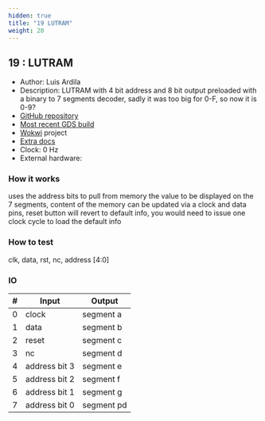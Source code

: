 ```yaml
---
hidden: true
title: "19 LUTRAM"
weight: 20
---
```


## 19 : LUTRAM

* Author: Luis Ardila
* Description: LUTRAM with 4 bit address and 8 bit output preloaded with a binary to 7 segments decoder, sadly it was too big for 0-F, so now it is 0-9?
* [GitHub repository](https://github.com/leardilap/tt02-LUTRAM)
* [Most recent GDS build](https://github.com/leardilap/tt02-LUTRAM/actions/runs/3405829618)
* [Wokwi](https://wokwi.com/projects/347594509754827347) project
* [Extra docs](https://github.com/leardilap/tt02-LUTRAM)
* Clock: 0 Hz
* External hardware: 



### How it works

uses the address bits to pull from memory the value to be displayed on the 7 segments, content of the memory can be updated via a clock and data pins, reset button will revert to default info, you would need to issue one clock cycle to load the default info

### How to test

clk, data, rst, nc, address [4:0]

### IO

| # | Input        | Output       |
|---|--------------|--------------|
| 0 | clock  | segment a |
| 1 | data  | segment b |
| 2 | reset  | segment c |
| 3 | nc  | segment d |
| 4 | address bit 3  | segment e |
| 5 | address bit 2  | segment f |
| 6 | address bit 1  | segment g |
| 7 | address bit 0  | segment pd |
